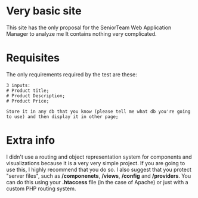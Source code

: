 # Very basic site
This site has the only proposal for the SeniorTeam Web Application Manager to analyze me
It contains nothing very complicated.

# Requisites
The only requirements required by the test are these:
```
3 inputs:
# Product title;
# Product Description;
# Product Price;

Store it in any db that you know (please tell me what db you're going to use) and then display it in other page;
```

# Extra info
I didn't use a routing and object representation system for components and visualizations because it is a very very simple project. If you are going to use this, I highly recommend that you do so.
I also suggest that you protect "server files", such as **/componenets**, **/views**, **/config** and **/providers**. You can do this using your **.htaccess** file (in the case of Apache) or just with a custom PHP routing system.
